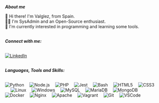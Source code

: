 <br>***About me***<br>

👋 Hi there! I'm Valglez, from Spain.  
🧑‍💼 I'm SysAdmin and an Open-Source enthusiast.  
🌱 I'm currently interested in programming and learning some tools.

<br>***Connect with me:***<br><br>

[![LinkedIn](https://img.shields.io/badge/LinkedIn-0077B5?style=for-the-badge&logo=linkedin&logoColor=white)](https://www.linkedin.com/in/valvaglez) &emsp;

<br>***Languages, Tools and Skills:***<br><br>

![Python](https://img.shields.io/badge/Python-FFD43B?style=for-the-badge&logo=python&logoColor=blue)&emsp; ![Node.js](https://img.shields.io/badge/Node.js-339933?style=for-the-badge&logo=nodedotjs&logoColor=white)&emsp; ![PHP](https://img.shields.io/badge/PHP-777BB4?style=for-the-badge&logo=php&logoColor=white)&emsp; ![Jest](https://img.shields.io/badge/Jest-C21325?style=for-the-badge&logo=jest&logoColor=white)&emsp; ![Bash](https://img.shields.io/badge/Shell_Script-121011?style=for-the-badge&logo=gnu-bash&logoColor=white)&emsp; ![HTML5](https://img.shields.io/badge/HTML5-E34F26?style=for-the-badge&logo=html5&logoColor=white)&emsp; ![CSS3](https://img.shields.io/badge/CSS3-1572B6?style=for-the-badge&logo=css3&logoColor=white)&emsp; ![Linux](https://img.shields.io/badge/Linux-FCC624?style=for-the-badge&logo=linux&logoColor=black)&emsp; ![Windows](	https://img.shields.io/badge/Windows-0078D6?style=for-the-badge&logo=windows&logoColor=white)&emsp; ![MySQL](https://img.shields.io/badge/MySQL-005C84?style=for-the-badge&logo=mysql&logoColor=white)&emsp; ![MariaDB](https://img.shields.io/badge/MariaDB-003545?style=for-the-badge&logo=mariadb&logoColor=white)&emsp; ![MongoDB](https://img.shields.io/badge/MongoDB-4EA94B?style=for-the-badge&logo=mongodb&logoColor=white)&emsp; ![Docker](https://img.shields.io/badge/Docker-2CA5E0?style=for-the-badge&logo=docker&logoColor=white)&emsp; ![Nginx](https://img.shields.io/badge/Nginx-009639?style=for-the-badge&logo=nginx&logoColor=white)&emsp; ![Apache](https://img.shields.io/badge/Apache-D22128?style=for-the-badge&logo=Apache&logoColor=white)&emsp; ![Vagrant](https://img.shields.io/badge/Vagrant-1868F2?style=for-the-badge&logo=Vagrant&logoColor=white)&emsp; ![Git](https://img.shields.io/badge/GIT-E44C30?style=for-the-badge&logo=git&logoColor=white
)&emsp; ![VSCode](https://img.shields.io/badge/VSCode-0078D4?style=for-the-badge&logo=visual%20studio%20code&logoColor=white)&emsp;